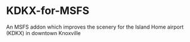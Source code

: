 # KDKX-for-MSFS
An MSFS addon which improves the scenery for the Island Home airport (KDKX) in downtown Knoxville
